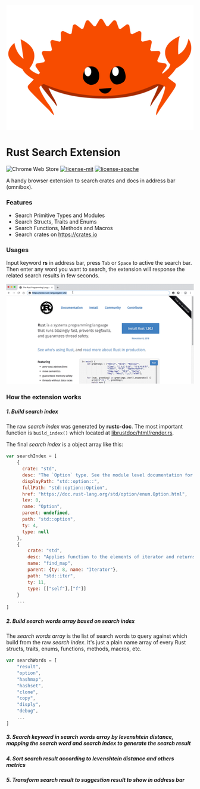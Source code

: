 ![](assets/rustacean.png)

# Rust Search Extension

![Chrome Web Store](https://img.shields.io/chrome-web-store/v/)
[![license-mit](https://img.shields.io/badge/license-MIT-blue.svg)](https://github.com/Folyd/rust-search-extension/blob/master/LICENSE-MIT)
[![license-apache](https://img.shields.io/badge/license-Apache-yellow.svg)](https://github.com/Folyd/rust-search-extension/blob/master/LICENSE-APACHE)

A handy browser extension to search crates and docs in address bar (omnibox).

### Features

- Search Primitive Types and Modules
- Search Structs, Traits and Enums
- Search Functions, Methods and Macros
- Search crates on https://crates.io

### Usages

Input keyword **rs** in address bar, press `Tab` or `Space` to active the search bar.
Then enter any word you want to search, the extension will response the related search
results in few seconds. 

![demonstration.gif](assets/demonstration.gif)

### How the extension works

##### 1. Build *search index*

The raw *search index* was generated by **rustc-doc**. The most important function is `build_index()` which 
located at [librustdoc/html/render.rs](https://github.com/rust-lang/rust/blob/master/src/librustdoc/html/render.rs).

The final *search index* is a object array like this:

```js
var searchIndex = [
    {
      crate: "std",
      desc: "The `Option` type. See the module level documentation for more.",
      displayPath: "std::option::",
      fullPath: "std::option::Option",
      href: "https://doc.rust-lang.org/std/option/enum.Option.html",
      lev: 0,
      name: "Option",
      parent: undefined,
      path: "std::option",
      ty: 4,
      type: null
    },
    {
        crate: "std",
        desc: "Applies function to the elements of iterator and returns the first non-none result.",
        name: "find_map",
        parent: {ty: 8, name: "Iterator"},
        path: "std::iter",
        ty: 11,
        type: [["self"],["f"]]
    }
    ...
]
```
 
##### 2. Build *search words array* based on *search index*

The *search words array* is the list of search words to query against which build from the raw *search index*.
It's just a plain name array of every Rust structs, traits, enums, functions, methods, macros, etc.
```js
var searchWords = [
    "result", 
    "option", 
    "hashmap", 
    "hashset", 
    "clone", 
    "copy", 
    "disply", 
    "debug",
    ...
]
```

##### 3. Search keyword in *search words array* by *levenshtein distance*, mapping the *search word* and *search index* to generate the *search result*

##### 4. Sort *search result* according to *levenshtein distance* and others metrics

##### 5. Transform *search result* to *suggestion result* to show in address bar